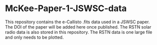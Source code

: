 # McKee-Paper-1-JSWSC-data

This repository contains the e-Callisto .fits data used in a JSWSC paper. The DOI of the paper will be added here once published.
The RSTN solar radio data is also stored in this repository. The RSTN data is one large file and only needs to be plotted.
